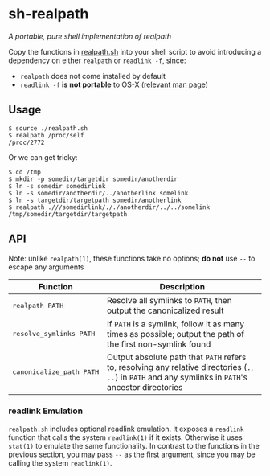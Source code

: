 # sh-realpath

*A portable, pure shell implementation of realpath*

Copy the functions in [realpath.sh](realpath.sh) into your shell script to
avoid introducing a dependency on either `realpath` or `readlink -f`, since:

* `realpath` does not come installed by default
* `readlink -f` **is not portable** to OS-X ([relevant man page](https://developer.apple.com/library/mac/documentation/Darwin/Reference/Manpages/man1/readlink.1.html))

## Usage

    $ source ./realpath.sh
    $ realpath /proc/self
    /proc/2772

Or we can get tricky:

    $ cd /tmp
    $ mkdir -p somedir/targetdir somedir/anotherdir
    $ ln -s somedir somedirlink
    $ ln -s somedir/anotherdir/../anotherlink somelink
    $ ln -s targetdir/targetpath somedir/anotherlink
    $ realpath .///somedirlink/././anotherdir/../../somelink
    /tmp/somedir/targetdir/targetpath

## API

Note: unlike `realpath(1)`, these functions take no options; **do not** use `--` to escape any arguments

Function                          | Description
----------------------------------|--------------
<pre>realpath PATH</pre>          | Resolve all symlinks to `PATH`, then output the canonicalized result
<pre>resolve_symlinks PATH</pre>  | If `PATH` is a symlink, follow it as many times as possible; output the path of the first non-symlink found
<pre>canonicalize_path PATH</pre> | Output absolute path that `PATH` refers to, resolving any relative directories (`.`, `..`) in `PATH` and any symlinks in `PATH`'s ancestor directories

### readlink Emulation

`realpath.sh` includes optional readlink emulation.  It exposes a `readlink`
function that calls the system `readlink(1)` if it exists.  Otherwise it uses
`stat(1)` to emulate the same functionality.  In contrast to the functions in
the previous section, you may pass `--` as the first argument, since you may be
calling the system `readlink(1)`.
